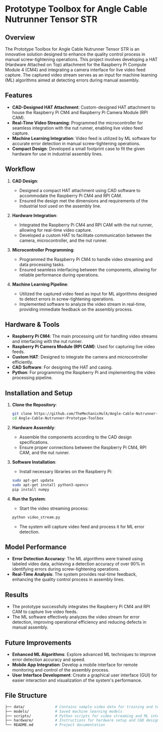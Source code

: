 # Prototype Toolbox for Angle Cable Nutrunner Tensor STR

## Overview
The Prototype Toolbox for Angle Cable Nutrunner Tensor STR is an innovative solution designed to enhance the quality control process in manual screw-tightening operations. This project involves developing a HAT (Hardware Attached on Top) attachment for the Raspberry Pi Compute Module 4 (CM4) and integrating a camera interface for live video feed capture. The captured video stream serves as an input for machine learning (ML) algorithms aimed at detecting errors during manual assembly.

## Features
- **CAD-Designed HAT Attachment**: Custom-designed HAT attachment to house the Raspberry Pi CM4 and Raspberry Pi Camera Module (RPI CAM).
- **Real-Time Video Streaming**: Programmed the microcontroller for seamless integration with the nut runner, enabling live video feed capture.
- **Machine Learning Integration**: Video feed is utilized by ML software for accurate error detection in manual screw-tightening operations.
- **Compact Design**: Developed a small footprint case to fit the given hardware for use in industrial assembly lines.

## Workflow
1. **CAD Design**:
    - Designed a compact HAT attachment using CAD software to accommodate the Raspberry Pi CM4 and RPI CAM.
    - Ensured the design met the dimensions and requirements of the industrial tool used on the assembly line.

2. **Hardware Integration**:
    - Integrated the Raspberry Pi CM4 and RPI CAM with the nut runner, allowing for real-time video capture.
    - Developed a custom HAT to facilitate communication between the camera, microcontroller, and the nut runner.

3. **Microcontroller Programming**:
    - Programmed the Raspberry Pi CM4 to handle video streaming and data processing tasks.
    - Ensured seamless interfacing between the components, allowing for reliable performance during operations.

4. **Machine Learning Pipeline**:
    - Utilized the captured video feed as input for ML algorithms designed to detect errors in screw-tightening operations.
    - Implemented software to analyze the video stream in real-time, providing immediate feedback on the assembly process.

## Hardware & Tools
- **Raspberry Pi CM4**: The main processing unit for handling video streams and interfacing with the nut runner.
- **Raspberry Pi Camera Module (RPI CAM)**: Used for capturing live video feeds.
- **Custom HAT**: Designed to integrate the camera and microcontroller efficiently.
- **CAD Software**: For designing the HAT and casing.
- **Python**: For programming the Raspberry Pi and implementing the video processing pipeline.

## Installation and Setup
1. **Clone the Repository**:
    ```bash
    git clone https://github.com/TheMechanicHulk/Angle-Cable-Nutrunner-Prototype-Toolbox.git
    cd Angle-Cable-Nutrunner-Prototype-Toolbox
    ```

2. **Hardware Assembly**:
    - Assemble the components according to the CAD design specifications.
    - Ensure proper connections between the Raspberry Pi CM4, RPI CAM, and the nut runner.

3. **Software Installation**:
    - Install necessary libraries on the Raspberry Pi:
    ```bash
    sudo apt-get update
    sudo apt-get install python3-opencv
    pip install numpy
    ```

4. **Run the System**:
    - Start the video streaming process:
    ```bash
    python video_stream.py
    ```
    - The system will capture video feed and process it for ML error detection.

## Model Performance
- **Error Detection Accuracy**: The ML algorithms were trained using labeled video data, achieving a detection accuracy of over 90% in identifying errors during screw-tightening operations.
- **Real-Time Analysis**: The system provides real-time feedback, enhancing the quality control process in assembly lines.

## Results
- The prototype successfully integrates the Raspberry Pi CM4 and RPI CAM to capture live video feeds.
- The ML software effectively analyzes the video stream for error detection, improving operational efficiency and reducing defects in manual assembly.

## Future Improvements
- **Enhanced ML Algorithms**: Explore advanced ML techniques to improve error detection accuracy and speed.
- **Mobile App Integration**: Develop a mobile interface for remote monitoring and control of the assembly process.
- **User Interface Development**: Create a graphical user interface (GUI) for easier interaction and visualization of the system's performance.

## File Structure
```bash
├── data/              # Contains sample video data for training and testing ML models
├── models/            # Saved machine learning models
├── scripts/           # Python scripts for video streaming and ML integration
├── hardware/          # Instructions for hardware setup and CAD designs
└── README.md          # Project documentation
